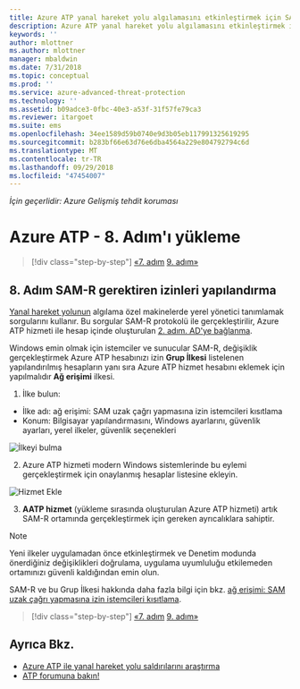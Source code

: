 ```yaml
---
title: Azure ATP yanal hareket yolu algılamasını etkinleştirmek için SAM-r'yi Yapılandır | Microsoft Docs
description: Azure ATP yanal hareket yolu algılamasını etkinleştirmek için SAM-r'yi Yapılandır açıklar
keywords: ''
author: mlottner
ms.author: mlottner
manager: mbaldwin
ms.date: 7/31/2018
ms.topic: conceptual
ms.prod: ''
ms.service: azure-advanced-threat-protection
ms.technology: ''
ms.assetid: b09adce3-0fbc-40e3-a53f-31f57fe79ca3
ms.reviewer: itargoet
ms.suite: ems
ms.openlocfilehash: 34ee1589d59b0740e9d3b05eb117991325619295
ms.sourcegitcommit: b283bf66e63d76e6dba4564a229e804792794c6d
ms.translationtype: MT
ms.contentlocale: tr-TR
ms.lasthandoff: 09/29/2018
ms.locfileid: "47454007"
---
```

*İçin geçerlidir: Azure Gelişmiş tehdit koruması*

# <a name="install-azure-atp---step-8"></a>Azure ATP - 8. Adım'ı yükleme

> [!div class="step-by-step"]
> [«7. adım](install-atp-step7.md)
> [9. adım»](atp-multi-forest.md)

## <a name="step-8-configure-sam-r-required-permissions"></a>8. Adım SAM-R gerektiren izinleri yapılandırma

[Yanal hareket yolunun](use-case-lateral-movement-path.md) algılama özel makinelerde yerel yönetici tanımlamak sorgularını kullanır. Bu sorgular SAM-R protokolü ile gerçekleştirilir, Azure ATP hizmeti ile hesap içinde oluşturulan [2. adım. AD'ye bağlanma](install-atp-step2.md).
 
Windows emin olmak için istemciler ve sunucular SAM-R, değişiklik gerçekleştirmek Azure ATP hesabınızı izin **Grup İlkesi** listelenen yapılandırılmış hesapların yanı sıra Azure ATP hizmet hesabını eklemek için yapılmalıdır  **Ağ erişimi** ilkesi.

1. İlke bulun:

 - İlke adı: ağ erişimi: SAM uzak çağrı yapmasına izin istemcileri kısıtlama
 - Konum: Bilgisayar yapılandırmasını, Windows ayarlarını, güvenlik ayarları, yerel ilkeler, güvenlik seçenekleri
  
  ![İlkeyi bulma](./media/samr-policy-location.png)

2. Azure ATP hizmeti modern Windows sistemlerinde bu eylemi gerçekleştirmek için onaylanmış hesaplar listesine ekleyin.
 
  ![Hizmet Ekle](./media/samr-add-service.png)

3. **AATP hizmet** (yükleme sırasında oluşturulan Azure ATP hizmeti) artık SAM-R ortamında gerçekleştirmek için gereken ayrıcalıklara sahiptir.

> [!NOTE]
> Yeni ilkeler uygulamadan önce etkinleştirmek ve Denetim modunda önerdiğiniz değişiklikleri doğrulama, uygulama uyumluluğu etkilemeden ortamınızı güvenli kaldığından emin olun.

SAM-R ve bu Grup İlkesi hakkında daha fazla bilgi için bkz. [ağ erişimi: SAM uzak çağrı yapmasına izin istemcileri kısıtlama](https://docs.microsoft.com/windows/security/threat-protection/security-policy-settings/network-access-restrict-clients-allowed-to-make-remote-sam-calls).


> [!div class="step-by-step"]
> [«7. adım](install-atp-step7.md)
> [9. adım»](atp-multi-forest.md)



## <a name="see-also"></a>Ayrıca Bkz.
- [Azure ATP ile yanal hareket yolu saldırılarını araştırma](use-case-lateral-movement-path.md)
- [ATP forumuna bakın!](https://aka.ms/azureatpcommunity)